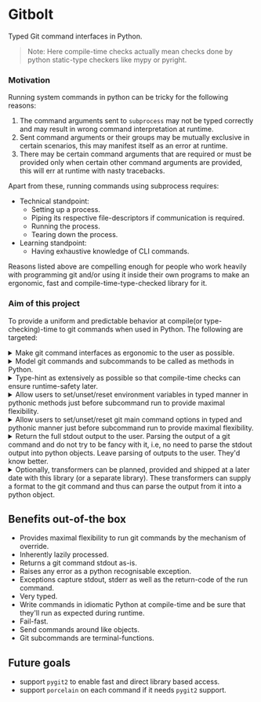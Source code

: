 # Gitbolt

Typed Git command interfaces in Python.

> Note: Here compile-time checks actually mean checks done by python static-type checkers like mypy or pyright.

### Motivation

Running system commands in python can be tricky for the following reasons:

1) The command arguments sent to `subprocess` may not be typed correctly and may result in wrong command interpretation
   at runtime.
2) Sent command arguments or their groups may be mutually exclusive in certain scenarios, this may manifest itself as an
   error at runtime.
3) There may be certain command arguments that are required or must be provided only when certain other command
   arguments are provided, this will err at runtime with nasty tracebacks.

Apart from these, running commands using subprocess requires:

* Technical standpoint:
    * Setting up a process.
    * Piping its respective file-descriptors if communication is required.
    * Running the process.
    * Tearing down the process.
* Learning standpoint:
    * Having exhaustive knowledge of CLI commands.

Reasons listed above are compelling enough for people who work heavily with programming git and/or using it inside
their own programs to make an ergonomic, fast and compile-time-type-checked library for it.

### Aim of this project

To provide a uniform and predictable behavior at compile(or type-checking)-time to git commands when used in Python.
The following are targeted:

<details>
<summary>Make git command interfaces as ergonomic to the user as possible.</summary>

##### Provide versions of most used command combinations

`git hash-object` can take multiple files at the cli to give out multiple hashes (one per file). But,
`git hash-object` is mostly ever used to write one file to git object database and get a hash for it hence, it is more
ergonomic to provide a method call to the user that simply takes one file and returns one hash. Other calls that satisfy
all the different `git hash-object` behavior can also be provided to give users all the call options/combinations.

##### Let subcommands be passed around as objects

This can enable the user to write with parameter that only takes a required subset of subcommands which will make user's
life easier as they'd be able to write logic which is more focussed on one thing and can do one thing pretty good.

```python

import gitbolt
from gitbolt.git_subprocess.impl.simple import SimpleGitCommand

git = SimpleGitCommand()
version_subcmd = git.version_subcmd
add_subcmd = git.add_subcmd


def method_which_only_adds_a_file(add_subcmd: vt.vcs.git.gitlib.base.Add):
    """
    This method only requires the ``add`` subcommand.
    """
    ...


method_which_only_adds_a_file(add_subcmd)
```
</details>

<details>
<summary>Model git commands and subcommands to be called as methods in Python. </summary>

These methods are terminal operations and return the called subcommand's stdout.

```python
from gitbolt.git_subprocess.impl.simple import SimpleGitCommand

git = SimpleGitCommand()
status_out = git.status_subcmd.status()
print(status_out)
```
```python
"""
On branch main
Your branch is up to date with 'origin/main'.

nothing to commit, working tree clean
"""
```

</details>

<details>
<summary>Type-hint as extensively as possible so that compile-time checks can ensure runtime-safety later.</summary>
</details>

<details>
<summary>Allow users to set/unset/reset environment variables in typed manner in pythonic methods just before 
subcommand run to provide maximal flexibility.</summary>

#### Set environment variables in a typed manner

##### Just override one git env (as `GIT_TRACE`) and return a git command

```python
from gitbolt.git_subprocess.impl.simple import SimpleGitCommand

git = SimpleGitCommand()
git = git.git_envs_override(GIT_TRACE=True)
```

##### Override multiple envs (as `GIT_TRACE`, `GIT_DIR` and `GIT_EDITOR`) and return a git command

```python
from pathlib import Path
from gitbolt.git_subprocess.impl.simple import SimpleGitCommand

git = SimpleGitCommand()
git = git.git_envs_override(GIT_TRACE=1, GIT_DIR=Path('/tmp/git-dir/'), GIT_EDITOR='vim')
```

##### Allow users to pass git commands around and perform multiple git envs overrides

```python
from pathlib import Path
from gitbolt.git_subprocess.impl.simple import SimpleGitCommand

git = SimpleGitCommand()
overridden_git = git.git_envs_override(GIT_SSH=Path('/tmp/SSH')).git_envs_override(GIT_TERMINAL_PROMPT=1,
                                                                                   GIT_NO_REPLACE_OBJECTS=True)
re_overridden_git = overridden_git.git_envs_override(GIT_TRACE=True)
```

##### Allow users to pass git commands around and unset git envs in their own overrides

```python
from gitbolt.git_subprocess.impl.simple import SimpleGitCommand
from vt.utils.commons.commons.core_py import UNSET

git = SimpleGitCommand()
# set GIT_TRACE to True
overridden_git = git.git_envs_override(GIT_ADVICE=True).git_envs_override(GIT_TRACE=True)

# unset GIT_TRACE later-on
no_advice_unset_git = overridden_git.git_envs_override(GIT_TRACE=UNSET)
```

##### Allow users to pass git commands around and reset git opts in their own overrides

```python
from gitbolt.git_subprocess.impl.simple import SimpleGitCommand

git = SimpleGitCommand()
# set GIT_TRACE to True
overridden_git = git.git_envs_override(GIT_TRACE=True)

# reset GIT_TRACE later-on to False
git_trace_reset_git = overridden_git.git_envs_override(GIT_TRACE=False)
```

</details>

<details>
<summary>Allow users to set/unset/reset git main command options in typed and pythonic manner just before subcommand 
run to provide maximal flexibility.</summary>

#### Set git main command options in a typed manner

##### Just override one git opt (as `--no-replace-objects`) and return a git command

```python
from gitbolt.git_subprocess.impl.simple import SimpleGitCommand

git = SimpleGitCommand()
git = git.git_opts_override(no_replace_objects=True)
```

##### Override multiple options (as `--no-replace-objects`, `--git-dir` and `--paginate`) and return a git command

```python
from pathlib import Path
from gitbolt.git_subprocess.impl.simple import SimpleGitCommand

git = SimpleGitCommand()
git = git.git_opts_override(no_replace_objects=True, git_dir=Path(), paginate=True)
```

##### Allow users to pass git commands around and perform multiple git opts overrides

```python
from pathlib import Path
from gitbolt.git_subprocess.impl.simple import SimpleGitCommand

git = SimpleGitCommand()
overridden_git = git.git_opts_override(exec_path=Path('tmp')).git_opts_override(noglob_pathspecs=True,
                                                                                no_advice=True).git_opts_override(
    config_env={'auth': 'suhas', 'comm': 'suyog'})
re_overridden_git = overridden_git.git_opts_override(glob_pathspecs=True)
```

##### Allow users to pass git commands around and unset git opts in their own overrides

```python
from pathlib import Path
from gitbolt.git_subprocess.impl.simple import SimpleGitCommand
from vt.utils.commons.commons.core_py import UNSET

git = SimpleGitCommand()
# set --no-advice to True
overridden_git = git.git_opts_override(exec_path=Path('tmp')).git_opts_override(no_advice=True)

# unset --no-advice later-on
no_advice_unset_git = overridden_git.git_opts_override(no_advice=UNSET)
```

##### Allow users to pass git commands around and reset git opts in their own overrides

```python
from gitbolt.git_subprocess.impl.simple import SimpleGitCommand

git = SimpleGitCommand()
# set --no-advice to True
overridden_git = git.git_opts_override(no_advice=True)

# reset --no-advice later-on to False
no_advice_reset_git = overridden_git.git_opts_override(no_advice=False)
```

</details>

<details>
<summary>Return the full stdout output to the user. Parsing the output of a git command  and do not try to be fancy 
with it, i.e, no need to parse the stdout output into python objects. Leave parsing of outputs to the user. They'd know better.
</summary>
</details> 

<details>
<summary>Optionally, transformers can be planned, provided and shipped at a later date with this library (or a 
separate library). These transformers can supply a format to the git command and thus can parse the output from it 
into a python object.</summary>
</details>


## Benefits out-of-the box

- Provides maximal flexibility to run git commands by the mechanism of override.
- Inherently lazily processed.
- Returns a git command stdout as-is.
- Raises any error as a python recognisable exception.
- Exceptions capture stdout, stderr as well as the return-code of the run command.
- Very typed.
- Write commands in idiomatic Python at compile-time and be sure that they'll run as expected during runtime.
- Fail-fast.
- Send commands around like objects.
- Git subcommands are terminal-functions.


## Future goals
- support `pygit2` to enable fast and direct library based access.
- support `porcelain` on each command if it needs `pygit2` support.
